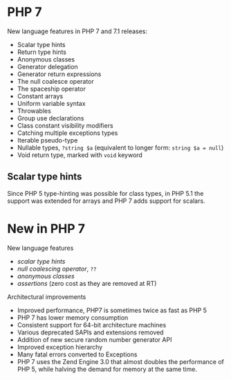 # PHP 7

New language features in PHP 7 and 7.1 releases:
- Scalar type hints
- Return type hints
- Anonymous classes
- Generator delegation
- Generator return expressions
- The null coalesce operator
- The spaceship operator
- Constant arrays
- Uniform variable syntax
- Throwables
- Group use declarations
- Class constant visibility modifiers
- Catching multiple exceptions types
- Iterable pseudo-type
- Nullable types, `?string $a` (equivalent to longer form: `string $a = null`)
- Void return type, marked with `void` keyword


## Scalar type hints

Since PHP 5 type-hinting was possible for class types, in PHP 5.1 the support was extended for arrays and PHP 7 adds support for scalars.


# New in PHP 7

New language features
- *scalar type hints*
- *null coalescing operator*, `??`
- *anonymous classes*
- *assertions* (zero cost as they are removed at RT)

Architectural improvements
- Improved performance, PHP7 is sometimes twice as fast as PHP 5
- PHP 7 has lower memory consumption
- Consistent support for 64-bit architecture machines
- Various deprecated SAPIs and extensions removed
- Addition of new secure random number generator API
- Improved exception hierarchy
- Many fatal errors converted to Exceptions
- PHP 7 uses the Zend Engine 3.0 that almost doubles the performance of PHP 5, while halving the demand for memory at the same time.
